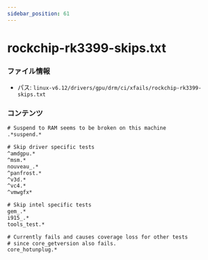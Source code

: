 ```yaml
---
sidebar_position: 61
---
```

# rockchip-rk3399-skips.txt

### ファイル情報

- パス: `linux-v6.12/drivers/gpu/drm/ci/xfails/rockchip-rk3399-skips.txt`

### コンテンツ

```txt
# Suspend to RAM seems to be broken on this machine
.*suspend.*

# Skip driver specific tests
^amdgpu.*
^msm.*
nouveau_.*
^panfrost.*
^v3d.*
^vc4.*
^vmwgfx*

# Skip intel specific tests
gem_.*
i915_.*
tools_test.*

# Currently fails and causes coverage loss for other tests
# since core_getversion also fails.
core_hotunplug.*

```
